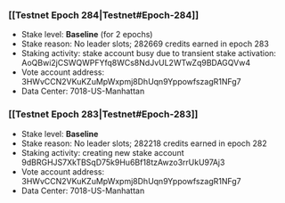### [[Testnet Epoch 284|Testnet#Epoch-284]]
* Stake level: **Baseline** (for 2 epochs)
* Stake reason: No leader slots; 282669 credits earned in epoch 283
* Staking activity: stake account busy due to transient stake activation: AoQBwi2jCSWQWPFYfq8WCs8NdJvUL2WTwZq9BDAGQVw4
* Vote account address: 3HWvCCN2VKuKZuMpWxpmj8DhUqn9YppowfszagR1NFg7
* Data Center: 7018-US-Manhattan
### [[Testnet Epoch 283|Testnet#Epoch-283]]
* Stake level: **Baseline**
* Stake reason: No leader slots; 282218 credits earned in epoch 282
* Staking activity: creating new stake account 9dBRGHJS7XkTBSqD75k9Hu6Bf18tzAwzo3rrUkU97Aj3
* Vote account address: 3HWvCCN2VKuKZuMpWxpmj8DhUqn9YppowfszagR1NFg7
* Data Center: 7018-US-Manhattan